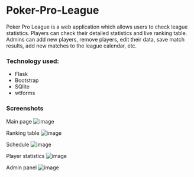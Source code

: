 # Poker-Pro-League

Poker Pro League is a web application which allows users to check league statistics. Players can check their detailed statistics and live ranking table. Admins can add new players, remove players, edit their data, save match results, add new matches to the league calendar, etc.

### Technology used:
* Flask
* Bootstrap
* SQlite
* wtforms

### Screenshots
Main page
![image](https://user-images.githubusercontent.com/56999432/234991156-803b8fe2-4756-4035-aa46-62e6633e7008.png)

Ranking table
![image](https://user-images.githubusercontent.com/56999432/234991249-70c6bede-9c97-4117-a6d6-985d5c55eb8f.png)

Schedule
![image](https://user-images.githubusercontent.com/56999432/234991342-f01bfa61-99bc-4e70-a7f8-37c1d79daaf2.png)

Player statistics
![image](https://user-images.githubusercontent.com/56999432/234991510-b2c98fcd-d0d5-403a-8036-f35eedf306bc.png)

Admin panel
![image](https://user-images.githubusercontent.com/56999432/234991408-6414427e-3072-476d-9a9f-c4b64a654bca.png)

